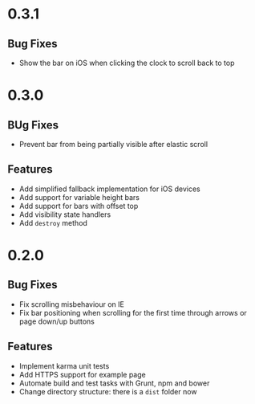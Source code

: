 # 0.3.1

## Bug Fixes

* Show the bar on iOS when clicking the clock to scroll back to top

# 0.3.0

## BUg Fixes

* Prevent bar from being partially visible after elastic scroll

## Features

* Add simplified fallback implementation for iOS devices
* Add support for variable height bars
* Add support for bars with offset top
* Add visibility state handlers
* Add `destroy` method

# 0.2.0

## Bug Fixes

* Fix scrolling misbehaviour on IE
* Fix bar positioning when scrolling for the first time through arrows or page down/up buttons

## Features

* Implement karma unit tests
* Add HTTPS support for example page
* Automate build and test tasks with Grunt, npm and bower
* Change directory structure: there is a `dist` folder now
